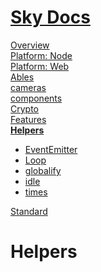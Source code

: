 <!--- This Helpers was auto-generated using "npx sky readme" --> 

# [Sky Docs](/README.md)

[Overview](..%2Fdocs%2Foverview%2FOverview.md)   
[Platform: Node](..%2F%40node%2FPlatform%3A%20Node.md)   
[Platform: Web](..%2F%40web%2FPlatform%3A%20Web.md)   
[Ables](..%2Fables%2FAbles.md)   
[cameras](..%2Fcameras%2Fcameras.md)   
[components](..%2Fcomponents%2Fcomponents.md)   
[Crypto](..%2Fcrypto%2FCrypto.md)   
[Features](..%2Ffeatures%2FFeatures.md)   
**[Helpers](..%2Fhelpers%2FHelpers.md)**   
* [EventEmitter](..%2Fhelpers%2FEventEmitter%2FEventEmitter.md)
* [Loop](..%2Fhelpers%2FLoop%2FLoop.md)
* [globalify](..%2Fhelpers%2Fglobalify%2Fglobalify.md)
* [idle](..%2Fhelpers%2Fidle%2Fidle.md)
* [times](..%2Fhelpers%2Ftimes%2Ftimes.md)
  
[Standard](..%2Fstandard%2FStandard.md)   

# Helpers
